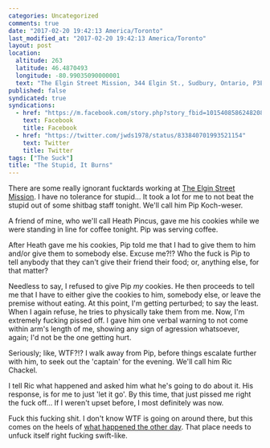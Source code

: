 ```yaml
---
categories: Uncategorized
comments: true
date: "2017-02-20 19:42:13 America/Toronto"
last_modified_at: "2017-02-20 19:42:13 America/Toronto"
layout: post
location:
  altitude: 263
  latitude: 46.4870493
  longitude: -80.99035090000001
  text: "The Elgin Street Mission, 344 Elgin St., Sudbury, Ontario, P3E 3N9, Canada"
published: false
syndicated: true
syndications:
  - href: "https://m.facebook.com/story.php?story_fbid=10154085862482084&id=719142083"
    text: Facebook
    title: Facebook
  - href: "https://twitter.com/jwds1978/status/833840701993521154"
    text: Twitter
    title: Twitter
tags: ["The Suck"]
title: "The Stupid, It Burns"
---
```


There are some really ignorant fucktards working at <a href="http://www.themission.ca" target="_blank" title="The Elgin Street Mission">The Elgin Street Mission</a>. I have no tolerance for stupid&hellip; It took a lot for me to not beat the stupid out of some shitbag staff tonight. We'll call him Pip Koch-weser.

A friend of mine, who we'll call Heath Pincus, gave me his cookies while we were standing in line for coffee tonight. Pip was serving coffee.

After Heath gave me his cookies, Pip told me that I had to give them to him and/or give them to somebody else. Excuse me?!? Who the fuck is Pip to tell anybody that they can't give their friend their food; or, anything else, for that matter?

Needless to say, I refused to give Pip *my* cookies. He then proceeds to tell me that I have to either give the cookies to him, somebody else, or leave the premise without eating. At this point, I'm getting perturbed; to say the least. When I again refuse, he tries to physically take them from me. Now, I'm extremely fucking pissed off. I gave him one verbal warning to not come within arm's length of me, showing any sign of agression whatsoever, again; I'd not be the one getting hurt.

Seriously; like, WTF?!? I walk away from Pip, before things escalate further with him, to seek out the 'captain' for the evening. We'll call him Ric Chackel.

I tell Ric what happened and asked him what he's going to do about it. His response, is for me to just 'let it go'. By this time, that just pissed me right the fuck off&hellip; If I weren't upset before, I most definitely was now.

Fuck this fucking shit. I don't know WTF is going on around there, but this comes on the heels of <a href="{{ site.url }}/blog/2017/02/16/accessibility-at-the-elgin-street-mission" rel="me" title="Accessibility at The Elgin Street Mission">what happened the other day</a>. That place needs to unfuck itself right fucking swift-like.
